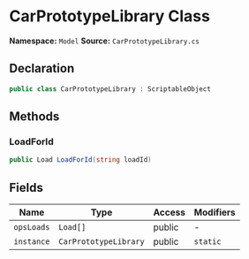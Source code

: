 # CarPrototypeLibrary Class

**Namespace:** `Model`
**Source:** `CarPrototypeLibrary.cs`

## Declaration

```csharp
public class CarPrototypeLibrary : ScriptableObject
```

## Methods

### LoadForId

```csharp
public Load LoadForId(string loadId)
```

## Fields

| Name | Type | Access | Modifiers |
|------|------|--------|-----------|
| `opsLoads` | `Load[]` | public | - |
| `instance` | `CarPrototypeLibrary` | public | `static` |

